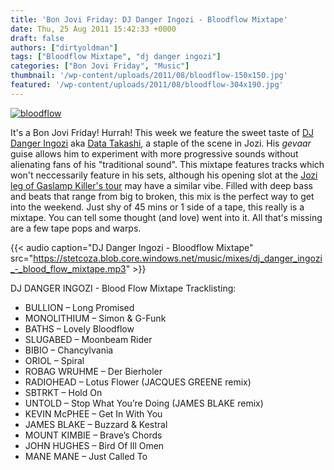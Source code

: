 ```yaml
---
title: 'Bon Jovi Friday: DJ Danger Ingozi - Bloodflow Mixtape'
date: Thu, 25 Aug 2011 15:42:33 +0000
draft: false
authors: ["dirtyoldman"]
tags: ["Bloodflow Mixtape", "dj danger ingozi"]
categories: ["Bon Jovi Friday", "Music"]
thumbnail: '/wp-content/uploads/2011/08/bloodflow-150x150.jpg'
featured: '/wp-content/uploads/2011/08/bloodflow-304x190.jpg'
---
```


[![](/wp-content/uploads/2011/08/bloodflow-e1314285874211.jpg "bloodflow")](/2011/08/25/bon-jovi-friday-dj-danger-ingozi-bloodflow-mixtape/bloodflow/)

It's a Bon Jovi Friday! Hurrah! This week we feature the sweet taste of [DJ Danger Ingozi](http://www.facebook.com/djdangeringozi) aka [Data Takashi](http://www.facebook.com/datatakashi), a staple of the scene in Jozi. His _gevaar_ guise allows him to experiment with more progressive sounds without  alienating fans of his "traditional sound". This mixtape features tracks which won't neccessarily feature in his sets, although his opening slot at the [Jozi leg of Gaslamp Killer's tour](http://www.facebook.com/event.php?eid=142065862545258&ref=ts) may have a similar vibe. Filled with deep bass and beats that range from big to broken, this mix is the perfect way to get into the weekend. Just shy of 45 mins or 1 side of a tape, this really is a mixtape. You can tell some thought (and love) went into it. All that's missing are a few tape pops and warps.

{{< audio
    caption="DJ Danger Ingozi - Bloodflow Mixtape"
    src="https://stetcoza.blob.core.windows.net/music/mixes/dj_danger_ingozi_-_blood_flow_mixtape.mp3" >}}

DJ DANGER INGOZI - Blood Flow Mixtape Tracklisting:

- BULLION – Long Promised
- MONOLITHIUM – Simon & G-Funk
- BATHS – Lovely Bloodflow
- SLUGABED – Moonbeam Rider
- BIBIO – Chancylvania
- ORIOL – Spiral
- ROBAG WRUHME – Der Bierholer
- RADIOHEAD – Lotus Flower (JACQUES GREENE remix)
- SBTRKT – Hold On
- UNTOLD – Stop What You’re Doing (JAMES BLAKE remix)
- KEVIN McPHEE – Get In With You
- JAMES BLAKE – Buzzard & Kestral
- MOUNT KIMBIE – Brave’s Chords
- JOHN HUGHES – Bird Of Ill Omen
- MANE MANE – Just Called To
